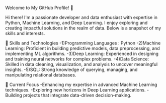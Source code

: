 Welcome to My GitHub Profile! 👋

Hi there! I'm a passionate developer and data enthusiast with expertise in Python, Machine Learning, and Deep Learning. I enjoy exploring and creating impactful solutions in the realm of data. Below is a snapshot of my skills and interests.

🚀 Skills and Technologies
-1)Programming Languages : Python
-2)Machine Learning: Proficient in building predictive models, data preprocessing, and implementing ML algorithms.
-3)Deep Learning: Experienced in designing and training neural networks for complex problems.
-4)Data Science: Skilled in data cleaning, visualization, and analysis to uncover meaningful insights.
-5)SQL: Strong knowledge of querying, managing, and manipulating relational databases.

🌱 Current Focus
 -Enhancing my expertise in advanced Machine Learning techniques.
 -Exploring new horizons in Deep Learning applications.
 -Building projects that integrate data-driven decision-making.

<!---
GCSLN/GCSLN is a ✨ special ✨ repository because its `README.md` (this file) appears on your GitHub profile.
You can click the Preview link to take a look at your changes.
--->
